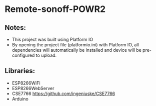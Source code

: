 # Remote-sonoff-POWR2
## Notes:
- This project was built using Platform IO
- By opening the project file (platformio.ini) with Platform IO, all dependencies will automatically be installed and device will be pre-configured to upload.

## Libraries:
- ESP8266WiFi
- ESP8266WebServer 
- CSE7766 https://github.com/ingeniuske/CSE7766
- Arduino
